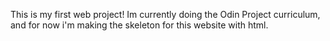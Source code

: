 This is my first web project! Im currently doing the Odin Project curriculum, and for now i'm making the skeleton for this website with html.